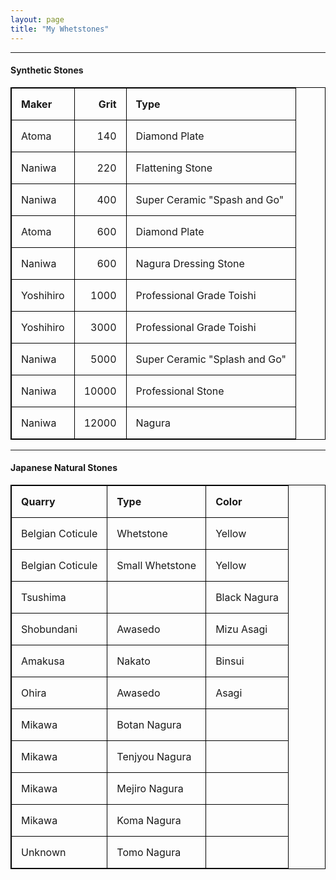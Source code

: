 ```yaml
---
layout: page
title: "My Whetstones"
---
```

<style>
table, th, td {
  border: 1px solid black;
  border-collapse: collapse;
}
th, td {
  padding: 15px;
  text-align: left;
}
</style>

* * *

#### Synthetic Stones

| Maker  | Grit | Type |
| :--- | ---: | --- |
| Atoma | 140 | Diamond Plate |
| Naniwa | 220 | Flattening Stone |
| Naniwa | 400 | Super Ceramic "Spash and Go" |
| Atoma | 600 | Diamond Plate |
| Naniwa | 600 | Nagura Dressing Stone |
| Yoshihiro | 1000 | Professional Grade Toishi |
| Yoshihiro | 3000 | Professional Grade Toishi |
| Naniwa | 5000 | Super Ceramic "Splash and Go" |
| Naniwa | 10000 | Professional Stone |
| Naniwa | 12000 | Nagura |

* * *

#### Japanese Natural Stones

| Quarry | Type | Color |
| --- | --- | --- |
| Belgian Coticule | Whetstone | Yellow |
| Belgian Coticule | Small Whetstone | Yellow |
|Tsushima  | | Black Nagura |
| Shobundani | Awasedo| Mizu Asagi |
| Amakusa | Nakato | Binsui |
| Ohira | Awasedo | Asagi |
| Mikawa | Botan Nagura | |
|Mikawa | Tenjyou Nagura | |
| Mikawa | Mejiro Nagura | |
| Mikawa | Koma Nagura | |
| Unknown | Tomo Nagura | |